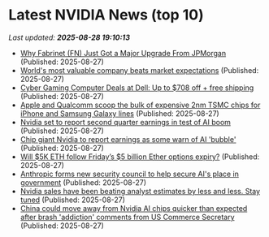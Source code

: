 # Latest NVIDIA News (top 10)
_Last updated: **2025-08-28 19:10:13**_

- [Why Fabrinet (FN) Just Got a Major Upgrade From JPMorgan](https://finance.yahoo.com/news/why-fabrinet-fn-just-got-190525751.html) (Published: 2025-08-27)
- [World's most valuable company beats market expectations](https://news.sky.com/story/nvidia-beats-revenue-expectations-in-boost-to-ai-investment-and-us-stock-markets-13419541) (Published: 2025-08-27)
- [Cyber Gaming Computer Deals at Dell: Up to $708 off + free shipping](https://www.dealnews.com/Cyber-Deals-Gaming-Computers-at-Dell-Up-to-708-off-free-shipping/21763681.html) (Published: 2025-08-27)
- [Apple and Qualcomm scoop the bulk of expensive 2nm TSMC chips for iPhone and Samsung Galaxy lines](https://www.notebookcheck.net/Apple-and-Qualcomm-scoop-the-bulk-of-expensive-2nm-TSMC-chips-for-iPhone-and-Samsung-Galaxy-lines.1097968.0.html) (Published: 2025-08-27)
- [Nvidia set to report second quarter earnings in test of AI boom](https://biztoc.com/x/b51802ea5887a764) (Published: 2025-08-27)
- [Chip giant Nvidia to report earnings as some warn of AI 'bubble'](https://abcnews.go.com/Business/chip-giant-nvidia-report-earnings-warn-ai-bubble/story?id=125016598) (Published: 2025-08-27)
- [Will $5K ETH follow Friday’s $5 billion Ether options expiry?](https://cointelegraph.com/news/will-5k-eth-follow-friday-s-5-billion-ether-options-expiry) (Published: 2025-08-27)
- [Anthropic forms new security council to help secure AI's place in government](https://www.tomshardware.com/tech-industry/anthropic-announces-national-security-council) (Published: 2025-08-27)
- [Nvidia sales have been beating analyst estimates by less and less. Stay tuned](https://biztoc.com/x/2ff6693d76f473f2) (Published: 2025-08-27)
- [China could move away from Nvidia AI chips quicker than expected after brash 'addiction' comments from US Commerce Secretary](https://www.techradar.com/pro/china-could-move-away-from-nvidia-ai-chip-quicker-than-expected-after-brash-addiction-comments-from-us-commerce-secretary) (Published: 2025-08-27)
